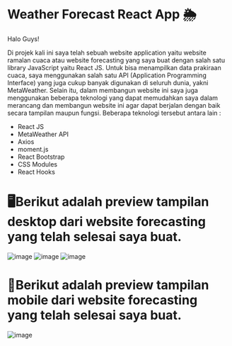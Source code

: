 # Weather Forecast React App 🌦

Halo Guys!

Di projek kali ini saya telah sebuah website application yaitu website ramalan cuaca atau website forecasting yang saya buat dengan salah satu library JavaScript yaitu React JS. Untuk bisa menampilkan data prakiraan cuaca, saya menggunakan salah satu API (Application Programming Interface) yang juga cukup banyak digunakan di seluruh dunia, yakni MetaWeather. Selain itu, dalam membangun website ini saya juga menggunakan beberapa teknologi yang dapat memudahkan saya dalam merancang dan membangun website ini agar dapat berjalan dengan baik secara tampilan maupun fungsi. Beberapa teknologi tersebut antara lain :
- React JS
- MetaWeather API
- Axios
- moment.js
- React Bootstrap
- CSS Modules
- React Hooks

# 🖥Berikut adalah preview tampilan desktop dari website forecasting yang telah selesai saya buat.
![image](https://user-images.githubusercontent.com/87599499/155545249-831cc188-7af5-4da5-b95f-c53916cac866.png)
![image](https://user-images.githubusercontent.com/87599499/155546318-39d414d2-e276-4be8-adea-6c963128e5ed.png)
![image](https://user-images.githubusercontent.com/87599499/155546280-6a2be27e-e524-42ae-971c-adf890dd2213.png)


# 📱Berikut adalah preview tampilan mobile dari website forecasting yang telah selesai saya buat.
![image](https://user-images.githubusercontent.com/87599499/155546452-01fae187-6d19-475c-a266-9ddb6cc0a8dd.png)
